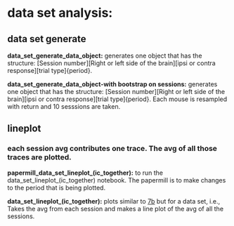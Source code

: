 
# data set analysis: 


## data set generate

**data_set_generate_data_object:**
generates one object that has the structure:
[Session number][Right or left side of the brain][ipsi or contra response][trial type]{period}.

**data_set_generate_data_object-with bootstrap on sessions:**
generates one object that has the structure:
[Session number][Right or left side of the brain][ipsi or contra response][trial type]{period}. Each mouse is resampled with return and 10 sesssions are taken. 


## lineplot 
### each session avg contributes one trace. The avg of all those traces are plotted. 

**papermill_data_set_lineplot_(ic_together):**
to run the data_set_lineplot_(ic_together) notebook. The papermill is to make changes to the period that is being plotted.

**data_set_lineplot_(ic_together):**
plots similar to 
[7b](https://github.com/gilmandelbaum/analysis-pipeline-for-photometry_ex/blob/master/Nb_7x_plots/Notebook_7_b.ipynb) 
but for a data set, i.e., Takes the avg from each session and makes a line plot of the avg of all the sessions. 

